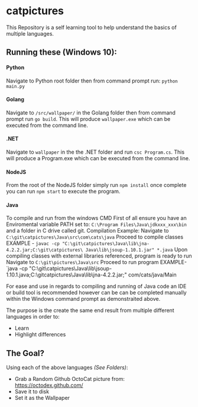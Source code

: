 # catpictures

This Repository is a self learning tool to help understand the basics of multiple languages.

## Running these (Windows 10):

#### Python
Navigate to Python root folder then from command prompt run: `python main.py`

#### Golang
Navigate to `/src/wallpaper/` in the Golang folder then from command prompt run `go build`.
This will produce `wallpaper.exe` which can be executed from the command line.

#### .NET
Navigate to `wallpaper` in the the .NET folder and run `csc Program.cs`. This will
produce a Program.exe which can be executed from the command line.

#### NodeJS
From the root of the NodeJS folder simply run `npm install` once complete you can run `npm start` to execute the program.

#### Java
To compile and run from the windows CMD
First of all ensure you have an Enviromental variable PATH set to:
`C:\Program Files\Java\jdkxxx_xxx\bin` and a folder in C drive called git.
Compilation Example:
Navigate to `C:\git\catpictures\Java\src\com\cats\java`
Proceed to compile classes
EXAMPLE - `javac -cp "C:\git\catpictures\Java\lib\jna-4.2.2.jar;C:\git\catpictures\
Java\lib\jsoup-1.10.1.jar" *.java`
Upon compiling classes with external libraries referenced, program is ready to run
Navigate to `C:\git\pictures\Java\src`
Proceed to run program
EXAMPLE- `java -cp "C:\git\catpictures\Java\lib\jsoup-1.10.1.java;C:\gitcatpictures\Java\lib\jna-4.2.2.jar;" com/cats/java/Main

For ease and use in regards to compiling and running of Java code an IDE or build tool is recommended
however can be can be completed manually within the Windows command prompt as demonstraited above.

The purpose is the create the same end result from multiple different languages in order to:

* Learn
* Highlight differences


## The Goal?

Using each of the above languages *(See Folders)*:

* Grab a Random Github OctoCat picture from: https://octodex.github.com/
* Save it to disk
* Set it as the Wallpaper
